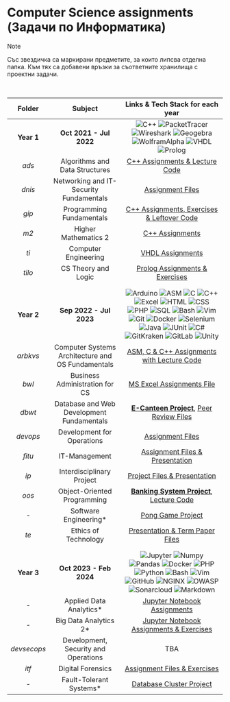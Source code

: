 # Computer Science assignments (Задачи по Информатика)

> [!NOTE]
> Със звездичка са маркирани предметите, за които липсва отделна папка. Към тях са добавени връзки за съответните хранилища с проектни задачи.
<br>

| Folder  |           Subject                    |             Links & Tech Stack for each year                                               |
|:------------:|:-----------------------------------:|:--------------------------------------------------------------:|
|   **Year 1**   |     __Oct 2021 - Jul 2022__         | ![C++](https://custom-icon-badges.demolab.com/badge/C++-9C033A.svg?logo=cpp2&logoColor=white) ![PacketTracer](https://custom-icon-badges.demolab.com/badge/PacketTracer-e4c88a.svg?logo=packettracer&logoColor=white) ![Wireshark](https://custom-icon-badges.demolab.com/badge/Wireshark-238cbc.svg?logo=wireshark&logoColor=white) ![Geogebra](https://custom-icon-badges.demolab.com/badge/GeoGebra-9999ff.svg?logo=geogebra&logoColor=white) ![WolframAlpha](https://custom-icon-badges.demolab.com/badge/WolframAlpha-f8664b.svg?logo=wolfram&logoColor=white) ![VHDL](https://custom-icon-badges.demolab.com/badge/VHDL-808080.svg?logo=gear&logoColor=white) ![Prolog](https://custom-icon-badges.demolab.com/badge/Prolog-E61B23.svg?logo=swi-prolog&logoColor=white) |
| _ads_          | Algorithms and Data Structures      | [C++ Assignments & Lecture Code](https://github.com/moussaka-crypto/Uni/tree/main/year1/ads)  |
| _dnis_         | Networking and IT-Security Fundamentals | [Assignment Files](https://github.com/moussaka-crypto/Uni/tree/main/year1/dnis) |
| _gip_          | Programming Fundamentals                  |  [C++ Assignments, Exercises & Leftover Code](https://github.com/moussaka-crypto/Uni/tree/main/year1/gip) |
| _m2_           | Higher Mathematics 2                |  [C++ Assignments](https://github.com/moussaka-crypto/Uni/tree/main/year1/m2) |
| _ti_           | Computer Engineering                | [VHDL Assignments](https://github.com/moussaka-crypto/Uni/tree/main/year1/ti) |
| _tilo_         | CS Theory and Logic                | [Prolog Assignments & Exercises](https://github.com/moussaka-crypto/Uni/tree/main/year1/tilo)  |
|                |                                      |                                                                  |
|                |                                      |                                                                  |
|   **Year 2**   |      __Sep 2022 - Jul 2023__         | ![Arduino](https://img.shields.io/badge/-Arduino-00979D?logo=Arduino&logoColor=white) ![ASM](https://custom-icon-badges.demolab.com/badge/Assembly-525252.svg?logo=asm-hex&logoColor=white) ![C](https://custom-icon-badges.demolab.com/badge/C-03599C.svg?logo=c-in-hexagon&logoColor=white) ![C++](https://custom-icon-badges.demolab.com/badge/C++-9C033A.svg?logo=cpp2&logoColor=white) ![Excel](https://img.shields.io/badge/Excel-34A853.svg?logo=microsoftexcel&logoColor=white) ![HTML](https://img.shields.io/badge/HTML-E34F26.svg?logo=html5&logoColor=white) ![CSS](https://img.shields.io/badge/CSS-1572B6.svg?logo=css3&logoColor=white) ![PHP](https://img.shields.io/badge/PHP-777BB4.svg?logo=php&logoColor=white) ![SQL](https://custom-icon-badges.demolab.com/badge/SQL-025E8C.svg?logo=database&logoColor=white) ![Bash](https://img.shields.io/badge/Bash-121011.svg?logo=gnu-bash&logoColor=white) ![Vim](https://custom-icon-badges.demolab.com/badge/Vim-049b33.svg?logo=vim&logoColor=white) ![Git](https://img.shields.io/badge/Git-F05033.svg?logo=git&logoColor=white) ![Docker](https://custom-icon-badges.demolab.com/badge/Docker-0db7ed.svg?logo=docker&logoColor=white) ![Selenium](https://custom-icon-badges.demolab.com/badge/Selenium-44b42c.svg?logo=selenium&logoColor=white) ![Java](https://custom-icon-badges.demolab.com/badge/Java-007396.svg?logo=java&logoColor=white) ![JUnit](https://custom-icon-badges.demolab.com/badge/JUnit-25A162.svg?logo=check-circle&logoColor=white) ![C#](https://custom-icon-badges.demolab.com/badge/C%23-68217A.svg?logo=cs2&logoColor=white) ![GitKraken](https://custom-icon-badges.demolab.com/badge/GitKraken-158f84.svg?logo=gitkraken&logoColor=white) ![GitLab](https://custom-icon-badges.demolab.com/badge/GitLab-fc6c24.svg?logo=gitlab&logoColor=white) ![Unity](https://custom-icon-badges.demolab.com/badge/Unity-282c34.svg?logo=unity&logoColor=white) |
| _arbkvs_       | Computer Systems Architecture and OS Fundamentals   | [ASM, C & C++ Assignments with Lecture Code](https://github.com/moussaka-crypto/Uni/tree/main/year2/arbkvs) |
| _bwl_          | Business Administration for CS     | [MS Excel Assignments File](https://github.com/moussaka-crypto/Uni/tree/main/year2/bwl) |
| _dbwt_         | Database and Web Development Fundamentals | [**E-Canteen Project**](https://github.com/moussaka-crypto/E-Canteen), [Peer Review Files](https://github.com/moussaka-crypto/Uni/tree/main/year2/dbwt/peer-review) |
| _devops_       | Development for Operations          | [Assignment Files](https://github.com/moussaka-crypto/Uni/tree/main/year2/devops) |
| _fitu_         | IT-Management                       | [Assignment Files & Presentation](https://github.com/moussaka-crypto/Uni/tree/main/year2/fitu) |
| _ip_           | Interdisciplinary Project           | [Project Files & Presentation](https://github.com/moussaka-crypto/Uni/tree/main/year2/ip)                                                                 |
| _oos_          | Object-Oriented Programming         | [**Banking System Project**](https://github.com/moussaka-crypto/Bank), [Lecture Code](https://github.com/moussaka-crypto/Uni/tree/main/year2/oos) |
| _-_            | Software Engineering*               | [Pong Game Project](https://github.com/moussaka-crypto/Pong)      |
| _te_           | Ethics of Technology                | [Presentation & Term Paper Files](https://github.com/moussaka-crypto/Uni/tree/main/year2/te)    |
|                |                                      |                                                                  |
|                |                                      |                                                                  |
|   **Year 3**   |     __Oct 2023 - Feb 2024__           | ![Jupyter](https://img.shields.io/badge/Jupyter-F37626.svg?logo=Jupyter&logoColor=white) ![Numpy](https://img.shields.io/badge/Numpy-013243.svg?logo=numpy&logoColor=white) ![Pandas](https://img.shields.io/badge/Pandas-150458.svg?logo=pandas&logoColor=white) ![Docker](https://custom-icon-badges.demolab.com/badge/Docker-0db7ed.svg?logo=docker&logoColor=white) ![PHP](https://img.shields.io/badge/PHP-777BB4.svg?logo=php&logoColor=white) ![Python](https://img.shields.io/badge/Python-14354C.svg?logo=python&logoColor=white) ![Bash](https://img.shields.io/badge/Bash-121011.svg?logo=gnu-bash&logoColor=white) ![Vim](https://custom-icon-badges.demolab.com/badge/Vim-049b33.svg?logo=vim&logoColor=white) ![GitHub](https://custom-icon-badges.demolab.com/badge/GitHub-6a2486.svg?logo=github&logoColor=white) ![NGINX](https://custom-icon-badges.demolab.com/badge/NGINX-009900.svg?logo=nginx&logoColor=white) ![OWASP](https://custom-icon-badges.demolab.com/badge/OWASP-6d6ca2.svg?logo=owasp&logoColor=white) ![Sonarcloud](https://custom-icon-badges.demolab.com/badge/Sonarcloud-f48952.svg?logo=sonarcloud&logoColor=white) ![Markdown](https://img.shields.io/badge/Markdown-000000.svg?logo=markdown&logoColor=white) |
| _-_            | Applied Data Analytics*              | [Jupyter Notebook Assignments](https://github.com/moussaka-crypto/Data-Analytics/tree/master/ada) |
| _-_            | Big Data Analytics 2*                | [Jupyter Notebook Assignments & Exercises](https://github.com/moussaka-crypto/Data-Analytics/tree/master/bda2) |
| _devsecops_    | Development, Security and Operations |                           TBA                                                  |
| _itf_          | Digital Forensics                   | [Assignment Files & Exercises](https://github.com/moussaka-crypto/Uni/tree/main/year3/itf) |
| _-_            | Fault-Tolerant Systems*              | [Database Cluster Project](https://github.com/moussaka-crypto/DB-Cluster) |


<!--[DevSecOps Assignments](https://github.com/moussaka-crypto/DevSecOps-Praktikum)--> 
